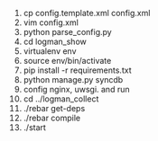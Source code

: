 1.  cp config.template.xml config.xml
2.  vim config.xml
3.  python parse_config.py
4.  cd logman_show
5.  virtualenv env
6.  source env/bin/activate
7.  pip install -r requirements.txt
8.  python manage.py syncdb
9.  config nginx, uwsgi. and run
10. cd ../logman_collect
11. ./rebar get-deps
12. ./rebar compile
13. ./start

